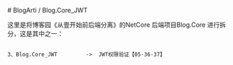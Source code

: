 ﻿﻿# BlogArti / Blog.Core_JWT
 
这里是将博客园《从壹开始前后端分离》的NetCore 后端项目Blog.Core 进行拆分，这是其中之一：
```

3、Blog.Core_JWT         ->  JWT权限验证【05-36-37】




```
